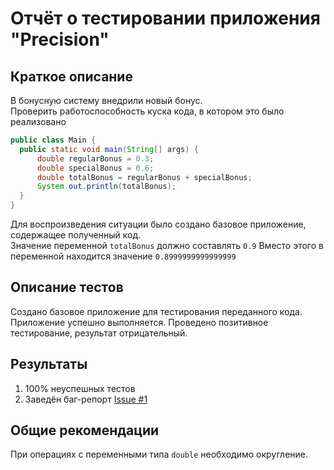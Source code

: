 # Отчёт о тестировании приложения "Precision"

## Краткое описание

В бонусную систему внедрили новый бонус.\
Проверить работоспособность куска кода, в котором это было реализовано

```java
public class Main {
  public static void main(String[] args) {
      double regularBonus = 0.3;
      double specialBonus = 0.6;
      double totalBonus = regularBonus + specialBonus;
      System.out.println(totalBonus);
  }
}
```

Для воспроизведения ситуации было создано базовое приложение, содержащее полученный код. \
Значение переменной `totalBonus` должно составлять `0.9`
Вместо этого в переменной находится значение `0.8999999999999999`

## Описание тестов

Создано базовое приложение для тестирования переданного кода. Приложение успешно выполняется. Проведено позитивное тестирование, результат отрицательный.

## Результаты

1. 100% неуспешных тестов
1. Заведён баг-репорт [Issue #1](https://github.com/edgolovin/javaqa_2-2_Precision/issues/1)

## Общие рекомендации
При операциях с переменными типа `double` необходимо округление.
